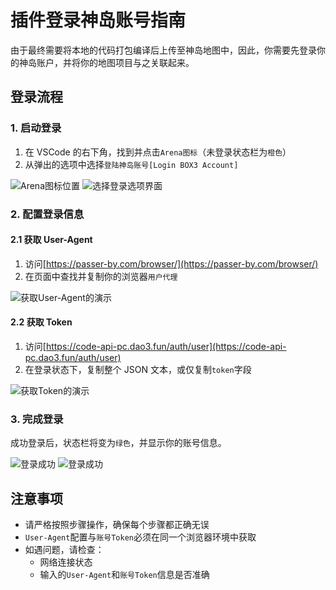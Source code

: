 # 插件登录神岛账号指南

由于最终需要将本地的代码打包编译后上传至神岛地图中，因此，你需要先登录你的神岛账户，并将你的地图项目与之关联起来。

## 登录流程

### 1. 启动登录

1. 在 VSCode 的右下角，找到并点击`Arena图标`（未登录状态栏为`橙色`）
2. 从弹出的选项中选择`登陆神岛账号[Login BOX3 Account]`

![Arena图标位置](/QQ_1721718184133.webp)
![选择登录选项界面](/QQ20241128-220338.png)

### 2. 配置登录信息

#### 2.1 获取 User-Agent

1. 访问[https://passer-by.com/browser/](https://passer-by.com/browser/)
2. 在页面中查找并复制你的浏览器`用户代理`

![获取User-Agent的演示](https://static.codemao.cn/pickduck/r1MiBddxkg.gif?hash=FnDE12EtzYOF85UdIFU2tGZrPr-B)

#### 2.2 获取 Token

1. 访问[https://code-api-pc.dao3.fun/auth/user](https://code-api-pc.dao3.fun/auth/user)
2. 在登录状态下，复制整个 JSON 文本，或仅复制`token`字段

![获取Token的演示](https://static.codemao.cn/pickduck/Hkyxvu_ekg.gif?hash=FmIsFcjEF_1YO2HVd4xDNFZDT3pl)

### 3. 完成登录

成功登录后，状态栏将变为`绿色`，并显示你的账号信息。

![登录成功](/QQ20241128-220642.png)
![登录成功](/QQ20241128-220736.png)

## 注意事项

- 请严格按照步骤操作，确保每个步骤都正确无误
- `User-Agent`配置与`账号Token`必须在同一个浏览器环境中获取
- 如遇问题，请检查：
  - 网络连接状态
  - 输入的`User-Agent`和`账号Token`信息是否准确
